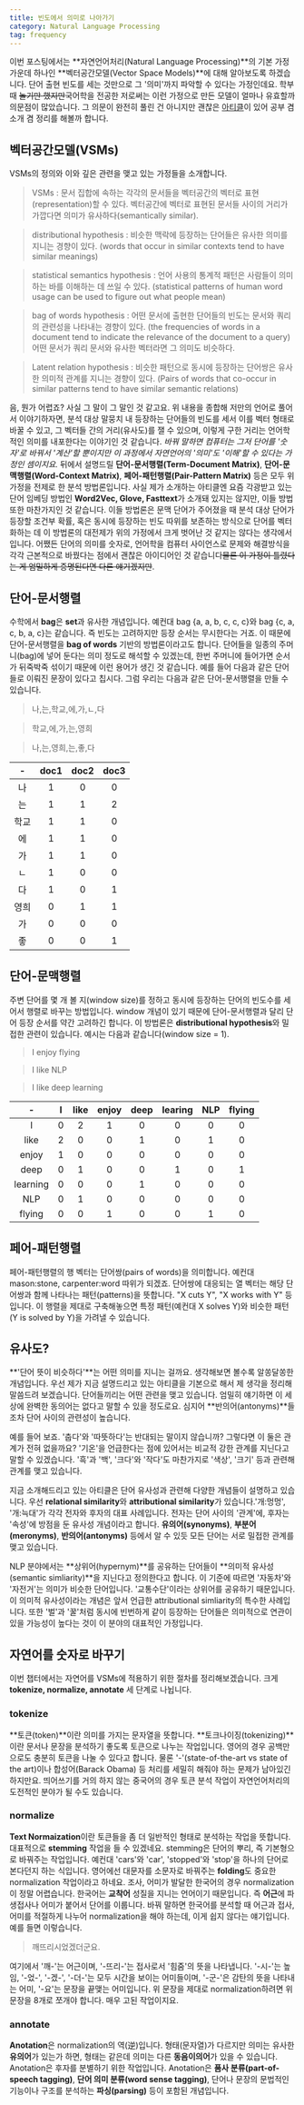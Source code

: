 ```yaml
---
title: 빈도에서 의미로 나아가기
category: Natural Language Processing
tag: frequency
---
```


이번 포스팅에서는 **자연언어처리(Natural Language Processing)**의 기본 가정 가운데 하나인 **벡터공간모델(Vector Space Models)**에 대해 알아보도록 하겠습니다. 단어 출현 빈도를 세는 것만으로 그 '의미'까지 파악할 수 있다는 가정인데요. 학부 때 ~~놀기만 했지만~~국어학을 전공한 저로써는 이런 가정으로 만든 모델이 얼마나 유효할까 의문점이 많았습니다. 그 의문이 완전히 풀린 건 아니지만 괜찮은 [아티클](http://www.jair.org/media/2934/live-2934-4846-jair.pdf)이 있어 공부 겸 소개 겸 정리를 해볼까 합니다. 



## 벡터공간모델(VSMs)

VSMs의 정의와 이와 깊은 관련을 맺고 있는 가정들을 소개합니다.

> VSMs : 문서 집합에 속하는 각각의 문서들을 벡터공간의 벡터로 표현(representation)할 수 있다. 벡터공간에 벡터로 표현된 문서들 사이의 거리가 가깝다면 의미가 유사하다(semantically similar).

> distributional hypothesis : 비슷한 맥락에 등장하는 단어들은 유사한 의미를 지니는 경향이 있다. (words that occur in similar contexts tend to have similar meanings)

> statistical semantics hypothesis : 언어 사용의 통계적 패턴은 사람들이 의미하는 바를 이해하는 데 쓰일 수 있다. (statistical patterns of human word usage can be used to figure out what people mean)

> bag of words hypothesis : 어떤 문서에 출현한 단어들의 빈도는 문서와 쿼리의 관련성을 나타내는 경향이 있다. (the frequencies of words in a document tend to indicate the relevance of the document to a query) 어떤 문서가 쿼리 문서와 유사한 벡터라면 그 의미도 비슷하다.

> Latent relation hypothesis : 비슷한 패턴으로 동시에 등장하는 단어쌍은 유사한 의미적 관계를 지니는 경향이 있다. (Pairs of words that co-occur in similar patterns tend to have similar semantic relations)

음, 뭔가 어렵죠? 사실 그 말이 그 말인 것 같고요. 위 내용을 종합해 저만의 언어로 풀어서 이야기하자면, 분석 대상 말뭉치 내 등장하는 단어들의 빈도를 세서 이를 벡터 형태로 바꿀 수 있고, 그 벡터들 간의 거리(유사도)를 잴 수 있으며, 이렇게 구한 거리는 언어학적인 의미를 내포한다는 이야기인 것 같습니다. *바꿔 말하면 컴퓨터는 그저 단어를 '숫자'로 바꿔서 '계산'할 뿐이지만 이 과정에서 자연언어의 '의미'도 '이해'할 수 있다는 가정인 셈이지요.* 뒤에서 설명드릴 **단어-문서행렬(Term-Document Matrix)**, **단어-문맥행렬(Word-Context Matrix)**,  **페어-패턴행렬(Pair-Pattern Matrix)** 등은 모두 위 가정을 전제로 한 분석 방법론입니다. 사실 제가 소개하는 아티클엔 요즘 각광받고 있는 단어 임베딩 방법인 **Word2Vec, Glove, Fasttext**가 소개돼 있지는 않지만, 이들 방법 또한 마찬가지인 것 같습니다. 이들 방법론은 문맥 단어가 주어졌을 때 분석 대상 단어가 등장할 조건부 확률, 혹은 동시에 등장하는 빈도 따위를 보존하는 방식으로 단어를 벡터화하는 데 이 방법론의 대전제가 위의 가정에서 크게 벗어난 것 같지는 않다는 생각에서입니다. 어쨌든 단어의 의미를 숫자로, 언어학을 컴퓨터 사이언스로 문제와 해결방식을 각각 근본적으로 바꿨다는 점에서 괜찮은 아이디어인 것 같습니다~~물론 이 가정이 틀렸다는 게 엄밀하게 증명된다면 다른 얘기겠지만~~.



## 단어-문서행렬

수학에서 **bag**은 **set**과 유사한 개념입니다. 예컨대 bag {a, a, b, c, c, c}와 bag {c, a, c, b, a, c}는 같습니다. 즉 빈도는 고려하지만 등장 순서는 무시한다는 거죠. 이 때문에 단어-문서행렬을 **bag of words** 기반의 방법론이라고도 합니다. 단어들을 일종의 주머니(bag)에 넣어 둔다는 의미 정도로 해석할 수 있겠는데, 한번 주머니에 들어가면 순서가 뒤죽박죽 섞이기 때문에 이런 용어가 생긴 것 같습니다. 예를 들어 다음과 같은 단어들로 이뤄진 문장이 있다고 칩시다. 그럼 우리는 다음과 같은 단어-문서행렬을 만들 수 있습니다.

> 나,는,학교,에,가,ㄴ,다

> 학교,에,가,는,영희

> 나,는,영희,는,좋,다

|  -   | doc1 | doc2 | doc3 |
| :--: | :--: | :--: | :--: |
|  나   |  1   |  0   |  0   |
|  는   |  1   |  1   |  2   |
|  학교  |  1   |  1   |  0   |
|  에   |  1   |  1   |  0   |
|  가   |  1   |  1   |  0   |
|  ㄴ   |  1   |  0   |  0   |
|  다   |  1   |  0   |  1   |
|  영희  |  0   |  1   |  1   |
|  가   |  0   |  0   |  0   |
|  좋   |  0   |  0   |  1   |





## 단어-문맥행렬

주변 단어를 몇 개 볼 지(window size)를 정하고 동시에 등장하는 단어의 빈도수를 세어서 행렬로 바꾸는 방법입니다. window 개념이 있기 때문에 단어-문서행렬과 달리 단어 등장 순서를 약간 고려하긴 합니다. 이 방법론은 **distributional hypothesis**와 밀접한 관련이 있습니다. 예시는 다음과 같습니다(window size = 1).

> I enjoy flying

> I like NLP

> I like deep learning

|    -     |  I   | like | enjoy | deep | learing | NLP  | flying |
| :------: | :--: | :--: | :---: | :--: | :-----: | :--: | :----: |
|    I     |  0   |  2   |   1   |  0   |    0    |  0   |   0    |
|   like   |  2   |  0   |   0   |  1   |    0    |  1   |   0    |
|  enjoy   |  1   |  0   |   0   |  0   |    0    |  0   |   0    |
|   deep   |  0   |  1   |   0   |  0   |    1    |  0   |   1    |
| learning |  0   |  0   |   0   |  1   |    0    |  0   |   0    |
|   NLP    |  0   |  1   |   0   |  0   |    0    |  0   |   0    |
|  flying  |  0   |  0   |   1   |  0   |    0    |  1   |   0    |





## 페어-패턴행렬

페어-패턴행렬의 행 벡터는 단어쌍(pairs of words)을 의미합니다. 예컨대 mason:stone, carpenter:word 따위가 되겠죠. 단어쌍에 대응되는 열 벡터는 해당 단어쌍과 함께 나타나는 패턴(patterns)을 뜻합니다. "X cuts Y", "X works with Y" 등입니다. 이 행렬을 제대로 구축해놓으면 특정 패턴(예컨대 X solves Y)와 비슷한 패턴(Y is solved by Y)을 가려낼 수 있습니다.





## 유사도?

**'단어 뜻이 비슷하다'**는 어떤 의미를 지니는 걸까요. 생각해보면 볼수록 알쏭달쏭한 개념입니다. 우선 제가 지금 설명드리고 있는 아티클을 기본으로 해서 제 생각을 정리해 말씀드려 보겠습니다. 단어들끼리는 어떤 관련을 맺고 있습니다. 엄밀히 얘기하면 이 세상에 완벽한 동의어는 없다고 말할 수 있을 정도로요. 심지어 **반의어(antonyms)**들조차 단어 사이의 관련성이 높습니다. 

예를 들어 보죠. '춥다'와 '따뜻하다'는 반대되는 말이지 않습니까? 그렇다면 이 둘은 관계가 전혀 없을까요? '기온'을 언급한다는 점에 있어서는 비교적 강한 관계를 지닌다고 말할 수 있겠습니다. '흑'과 '백', '크다'와 '작다'도 마찬가지로 '색상', '크기' 등과 관련해 관계를 맺고 있습니다.

지금 소개해드리고 있는 아티클은 단어 유사성과 관련해 다양한 개념들이 설명하고 있습니다. 우선 **relational similarity**와 **attributional similarity**가 있습니다.'개:멍멍', '개:늑대'가 각각 전자와 후자의 대표 사례입니다. 전자는 단어 사이의 '관계'에, 후자는 '속성'에 방점을 둔 유사성 개념이라고 합니다. **유의어(synonyms)**, **부분어(meronyms)**, **반의어(antonyms)** 등에서 알 수 있듯 모든 단어는 서로 밀접한 관계를 맺고 있습니다.

NLP 분야에서는 **상위어(hypernym)**를 공유하는 단어들이 **의미적 유사성(semantic simliarity)**을 지닌다고 정의한다고 합니다. 이 기준에 따르면 '자동차'와 '자전거'는 의미가 비슷한 단어입니다. '교통수단'이라는 상위어를 공유하기 때문입니다. 이 의미적 유사성이라는 개념은 앞서 언급한 attributional simliarity의 특수한 사례입니다. 또한 '벌'과 '꿀'처럼 동시에 빈번하게 같이 등장하는 단어들은 의미적으로 연관이 있을 가능성이 높다는 것이 이 분야의 대표적인 가정입니다.





## 자연어를 숫자로 바꾸기

이번 챕터에서는 자연어를 VSMs에 적용하기 위한 절차를 정리해보겠습니다. 크게 **tokenize, normalize, annotate** 세 단계로 나뉩니다.



### tokenize

**토큰(token)**이란 의미를 가지는 문자열을 뜻합니다. **토크나이징(tokenizing)**이란 문서나 문장을 분석하기 좋도록 토큰으로 나누는 작업입니다. 영어의 경우 공백만으로도 충분히 토큰을 나눌 수 있다고 합니다. 물론 '-'(state-of-the-art vs state of the art)이나 합성어(Barack Obama) 등 처리를 세밀히 해줘야 하는 문제가 남아있긴 하지만요. 띄어쓰기를 거의 하지 않는 중국어의 경우 토큰 분석 작업이 자연언어처리의 도전적인 분야가 될 수도 있습니다.



### normalize

**Text Normaization**이란 토큰들을 좀 더 일반적인 형태로 분석하는 작업을 뜻합니다. 대표적으로 **stemming** 작업을 들 수 있겠네요. stemming은 단어의 뿌리, 즉 기본형으로 바꿔주는 작업입니다. 예컨대 'cars'와 'car', 'stopped'와 'stop'을 하나의 단어로 본다던지 하는 식입니다. 영어에선 대문자를 소문자로 바꿔주는 **folding**도 중요한 normalization 작업이라고 하네요. 조사, 어미가 발달한 한국어의 경우 normalization이 정말 어렵습니다. 한국어는 **교착어** 성질을 지니는 언어이기 때문입니다. 즉 **어근**에 파생접사나 어미가 붙어서 단어를 이룹니다. 바꿔 말하면 한국어를 분석할 때 어근과 접사, 어미를 적절하게 나누어 normalization을 해야 하는데, 이게 쉽지 않다는 얘기입니다. 예를 들면 이렇습니다.

> 깨뜨리시었겠더군요.

여기에서 '깨-'는 어근이며, '-뜨리-'는 접사로서 '힘줌'의 뜻을 나타냅니다. '-시-'는 높임, '-었-', '-겠-', '-더-'는 모두 시간을 보이는 어미들이며, '-군-'은 감탄의 뜻을 나타내는 어미, '-요'는 문장을 끝맺는 어미입니다. 위 문장을 제대로 normalization하려면 위 문장을 8개로 쪼개야 합니다. 매우 고된 작업이지요.



### annotate

**Anotation**은 normalization의 역(逆)입니다. 형태(문자열)가 다르지만 의미는 유사한 **유의어**가 있는가 하면, 형태는 같은데 의미는 다른 **동음이의어**가 있을 수 있습니다. Anotation은 후자를 분별하기 위한 작업입니다. Anotation은 **품사 분류(part-of-speech tagging)**, **단어 의미 분류(word sense tagging)**, 단어나 문장의 문법적인 기능이나 구조를 분석하는 **파싱(parsing)** 등이 포함된 개념입니다.

